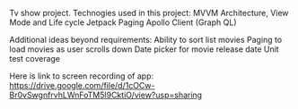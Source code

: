Tv show project.
Technogies used in this project:
MVVM Architecture,
View Mode and Life cycle
Jetpack Paging
Apollo Client (Graph QL)

Additional ideas beyond requirements:
Ability to sort list movies
Paging to load movies as user scrolls down
Date picker for movie release date
Unit test coverage

Here is link to screen recording of app:
https://drive.google.com/file/d/1cOCw-Br0vSwgnfrvhLWnFoTM5l9CktiO/view?usp=sharing
